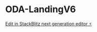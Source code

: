 # ODA-LandingV6

[Edit in StackBlitz next generation editor ⚡️](https://stackblitz.com/~/github.com/afelipeg/ODA-LandingV6)